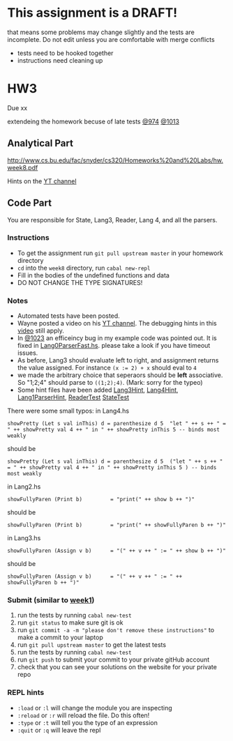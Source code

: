 # This assignment is a DRAFT!
that means some problems may change slightly and the tests are incomplete.  Do not edit unless you are comfortable with merge conflicts

* tests need to be hooked together
* instructions need cleaning up



# HW3
Due xx

extendeing the homework becuse of late tests [@974](https://piazza.com/class/jr9fgrf7efv7j0?cid=974)
[@1013](https://piazza.com/class/jr9fgrf7efv7j0?cid=1013)

## Analytical  Part
http://www.cs.bu.edu/fac/snyder/cs320/Homeworks%20and%20Labs/hw.week8.pdf

Hints on the [YT channel](https://www.youtube.com/watch?v=GpqSS075bQM&t=30s)

## Code Part
You are responsible for State, Lang3, Reader, Lang 4, and all the parsers.
### Instructions
* To get the assignment run ```git pull upstream master``` in your homework directory
* `cd` into the `week8` directory, run `cabal new-repl`
* Fill in the bodies of the undefined functions and data
* DO NOT CHANGE THE TYPE SIGNATURES!

### Notes
* Automated tests have been posted.
* Wayne posted a video on his [YT channel](https://www.youtube.com/watch?v=ki6ZLeper70).  The debugging hints in this [video](https://youtu.be/fJ1QPEfmXi8) still apply.
* In [@1023](https://piazza.com/class/jr9fgrf7efv7j0?cid=1023) an efficeincy bug in my example code was pointed out. It is fixed in [Lang0ParserFast.hs](https://github.com/BU-CS320/Spring-2019/blob/master/assignments/week8/src/parser/Lang0ParserFast.hs).  please take a look if you have timeout issues.
* As before, Lang3 should evaluate left to right, and assignment returns the value assigned.  For instance `(x := 2) + x` should eval to `4`
* we made the arbitrary choice that seperaors should be **left** associative.  So "1;2;4" should parse to `((1;2);4)`.  (Mark: sorry for the typeo)
* Some hint files have been added [Lang3Hint](src/lang/Lang3Hint.hs), [Lang4Hint](src/lang/Lang4Hint.hs), [Lang1ParserHint](src/parser/Lang1ParserHint.hs), [ReaderTest](src/ReaderTest.hs)  [StateTest](src/StateTest.hs)


There were some small typos:
in Lang4.hs
```
showPretty (Let s val inThis) d = parenthesize d 5  "let " ++ s ++ " = " ++ showPretty val 4 ++ " in " ++ showPretty inThis 5 -- binds most weakly
```
should be
```
showPretty (Let s val inThis) d = parenthesize d 5  ("let " ++ s ++ " = " ++ showPretty val 4 ++ " in " ++ showPretty inThis 5 ) -- binds most weakly
```
in Lang2.hs
```
showFullyParen (Print b)         = "print(" ++ show b ++ ")"
```
should be
```
showFullyParen (Print b)         = "print(" ++ showFullyParen b ++ ")"
```

in Lang3.hs

```
showFullyParen (Assign v b)      = "(" ++ v ++ " := " ++ show b ++ ")"
```
should be
```
showFullyParen (Assign v b)      = "(" ++ v ++ " := " ++ showFullyParen b ++ ")"
```


### Submit (similar to [week1](../week1))
1. run the tests by running ```cabal new-test``` 
1. run ```git status``` to make sure git is ok
1. run ```git commit -a -m "please don't remove these instructions"``` to make a commit to your laptop
1. run ```git pull upstream master``` to get the latest tests
1. run the tests by running ```cabal new-test``` 
1. run ```git push``` to submit your commit to your private gitHub account
1. check that you can see your solutions on the website for your private repo

### REPL hints
* `:load` or `:l` will change the module you are inspecting
* `:reload` or `:r` will reload the file.  Do this often!
* `:type` or `:t` will tell you the type of an expression
* `:quit` or `:q` will leave the repl
